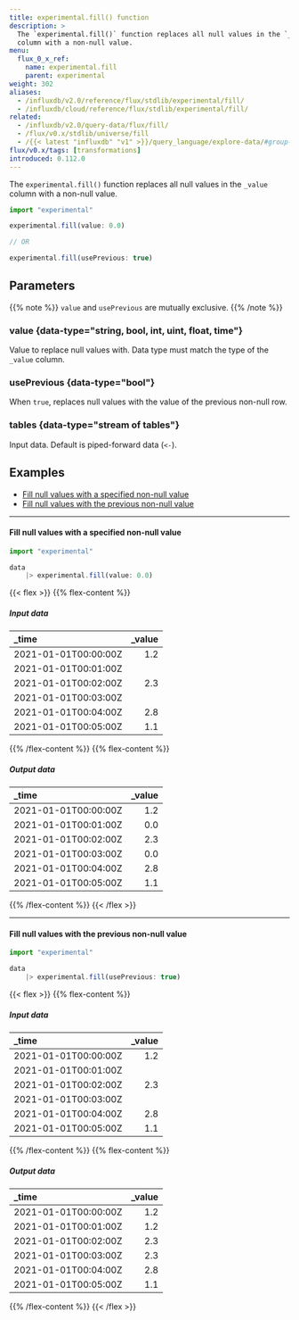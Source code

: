 ```yaml
---
title: experimental.fill() function
description: >
  The `experimental.fill()` function replaces all null values in the `_value`
  column with a non-null value.
menu:
  flux_0_x_ref:
    name: experimental.fill
    parent: experimental
weight: 302
aliases:
  - /influxdb/v2.0/reference/flux/stdlib/experimental/fill/
  - /influxdb/cloud/reference/flux/stdlib/experimental/fill/
related:
  - /influxdb/v2.0/query-data/flux/fill/
  - /flux/v0.x/stdlib/universe/fill
  - /{{< latest "influxdb" "v1" >}}/query_language/explore-data/#group-by-time-intervals-and-fill, InfluxQL – FILL
flux/v0.x/tags: [transformations]
introduced: 0.112.0
---
```


The `experimental.fill()` function replaces all null values in the `_value`
column with a non-null value.

```js
import "experimental"

experimental.fill(value: 0.0)

// OR

experimental.fill(usePrevious: true)
```

## Parameters

{{% note %}}
`value` and `usePrevious` are mutually exclusive.
{{% /note %}}

### value {data-type="string, bool, int, uint, float, time"}
Value to replace null values with.
Data type must match the type of the `_value` column.

### usePrevious {data-type="bool"}
When `true`, replaces null values with the value of the previous non-null row.

### tables {data-type="stream of tables"}
Input data.
Default is piped-forward data (`<-`).

## Examples

- [Fill null values with a specified non-null value](#fill-null-values-with-a-specified-non-null-value)
- [Fill null values with the previous non-null value](#fill-null-values-with-the-previous-non-null-value)

---

#### Fill null values with a specified non-null value
```js
import "experimental"

data
    |> experimental.fill(value: 0.0)
```

{{< flex >}}
{{% flex-content %}}
##### Input data
| _time                | _value |
|:-----                | ------:|
| 2021-01-01T00:00:00Z | 1.2    |
| 2021-01-01T00:01:00Z |        |
| 2021-01-01T00:02:00Z | 2.3    |
| 2021-01-01T00:03:00Z |        |
| 2021-01-01T00:04:00Z | 2.8    |
| 2021-01-01T00:05:00Z | 1.1    |
{{% /flex-content %}}
{{% flex-content %}}
##### Output data
| _time                | _value |
|:-----                | ------:|
| 2021-01-01T00:00:00Z | 1.2    |
| 2021-01-01T00:01:00Z | 0.0    |
| 2021-01-01T00:02:00Z | 2.3    |
| 2021-01-01T00:03:00Z | 0.0    |
| 2021-01-01T00:04:00Z | 2.8    |
| 2021-01-01T00:05:00Z | 1.1    |
{{% /flex-content %}}
{{< /flex >}}

---

#### Fill null values with the previous non-null value
```js
import "experimental"

data
    |> experimental.fill(usePrevious: true)
```

{{< flex >}}
{{% flex-content %}}
##### Input data
| _time                | _value |
|:-----                | ------:|
| 2021-01-01T00:00:00Z | 1.2    |
| 2021-01-01T00:01:00Z |        |
| 2021-01-01T00:02:00Z | 2.3    |
| 2021-01-01T00:03:00Z |        |
| 2021-01-01T00:04:00Z | 2.8    |
| 2021-01-01T00:05:00Z | 1.1    |
{{% /flex-content %}}
{{% flex-content %}}
##### Output data
| _time                | _value |
|:-----                | ------:|
| 2021-01-01T00:00:00Z | 1.2    |
| 2021-01-01T00:01:00Z | 1.2    |
| 2021-01-01T00:02:00Z | 2.3    |
| 2021-01-01T00:03:00Z | 2.3    |
| 2021-01-01T00:04:00Z | 2.8    |
| 2021-01-01T00:05:00Z | 1.1    |
{{% /flex-content %}}
{{< /flex >}}
